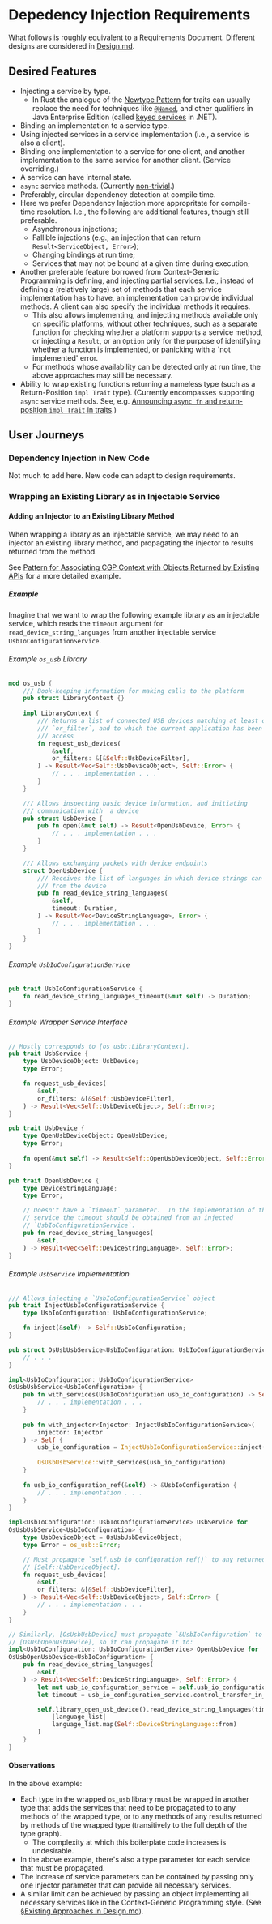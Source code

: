 # Depedency Injection Requirements

What follows is roughly equivalent to a Requirements Document.  Different
designs are considered in [Design.md](Design.md).

## Desired Features

* Injecting a service by type.
  * In Rust the analogue of the
    [Newtype Pattern](https://doc.rust-lang.org/book/ch20-03-advanced-types.html#using-the-newtype-pattern-for-type-safety-and-abstraction)
    for traits can usually replace the need for techniques like
    [`@Named`](https://docs.oracle.com/javaee/7/api/javax/inject/Named.html),
    and other qualifiers in Java Enterprise Edition (called
    [keyed services](https://learn.microsoft.com/en-us/dotnet/core/extensions/dependency-injection#keyed-services)
    in .NET).
* Binding an implementation to a service type.
* Using injected services in a service implementation (i.e., a service is also
  a client).
* Binding one implementation to a service for one client, and another
  implementation to the same service for another client. (Service overriding.)
* A service can have internal state.
* `async` service methods.  (Currently
  [non-trivial](https://users.rust-lang.org/t/async-in-public-trait/108400).)
* Preferably, circular dependency detection at compile time.
* Here we prefer Dependency Injection more appropritate for compile-time
  resolution.
  I.e., the following are additional features, though still preferable.
  * Asynchronous injections;
  * Fallible injections (e.g., an injection that can return
    `Result<ServiceObject, Error>`);
  * Changing bindings at run time;
  * Services that may not be bound at a given time during execution;
* Another preferable feature borrowed from Context-Generic Programming is
  defining, and injecting partial services.  I.e., instead of defining a
  (relatively large) set of methods that each service implementation has to
  have, an implementation can provide individual methods.  A client can also
  specify the individual methods it requires.
  * This also allows implementing, and injecting methods available only on
    specific platforms, without other techniques, such as a separate function
    for checking whether a platform supports a service method, or injecting a
    `Result`, or an `Option` only for the purpose of identifying whether a
    function is implemented, or panicking with a 'not implemented' error.
  * For methods whose availability can be detected only at run time, the above
    approaches may still be necessary.
* Ability to wrap existing functions returning a nameless type (such as a
  Return-Position `impl Trait` type).  (Currently encompasses supporting
  `async` service methods.  See, e.g.
  [Announcing `async fn` and return-position `impl Trait` in traits](https://blog.rust-lang.org/2023/12/21/async-fn-rpit-in-traits/).)

## User Journeys

### Dependency Injection in New Code

Not much to add here.  New code can adapt to design requirements.

### Wrapping an Existing Library as in Injectable Service

#### Adding an Injector to an Existing Library Method

When wrapping a library as an injectable service, we may need to an injector
an existing library method, and propagating the injector to results returned
from the method.

See
[Pattern for Associating CGP Context with Objects Returned by Existing APIs](https://gist.github.com/pavpen/c52e5b2ac2307b115c947ce0cc523d14)
for a more detailed example.

##### Example

Imagine that we want to wrap the following example library as an injectable
service, which reads the `timeout` argument for
`read_device_string_languages` from another injectable service
`UsbIoConfigurationService`.

###### Example `os_usb` Library

```rust
mod os_usb {
    /// Book-keeping information for making calls to the platform
    pub struct LibraryContext {}
    
    impl LibraryContext {
        /// Returns a list of connected USB devices matching at least one
        /// `or_filter`, and to which the current application has been granted
        /// access
        fn request_usb_devices(
            &self,
            or_filters: &[&Self::UsbDeviceFilter],
        ) -> Result<Vec<Self::UsbDeviceObject>, Self::Error> {
            // . . . implementation . . .            
        }
    }

    /// Allows inspecting basic device information, and initiating
    /// communication with  a device
    pub struct UsbDevice {
        pub fn open(&mut self) -> Result<OpenUsbDevice, Error> {
            // . . . implementation . . .
        }
    }

    /// Allows exchanging packets with device endpoints
    struct OpenUsbDevice {
        /// Receives the list of languages in which device strings can be read
        /// from the device
        pub fn read_device_string_languages(
            &self,
            timeout: Duration,
        ) -> Result<Vec<DeviceStringLanguage>, Error> {
            // . . . implementation . . .
        }
    }
}
```

###### Example `UsbIoConfigurationService`

```rust
pub trait UsbIoConfigurationService {
    fn read_device_string_languages_timeout(&mut self) -> Duration;
}
```

###### Example Wrapper Service Interface

```rust
// Mostly corresponds to [os_usb::LibraryContext].
pub trait UsbService {
    type UsbDeviceObject: UsbDevice;
    type Error;

    fn request_usb_devices(
        &self,
        or_filters: &[&Self::UsbDeviceFilter],
    ) -> Result<Vec<Self::UsbDeviceObject>, Self::Error>;
}

pub trait UsbDevice {
    type OpenUsbDeviceObject: OpenUsbDevice;
    type Error;
    
    fn open(&mut self) -> Result<Self::OpenUsbDeviceObject, Self::Error>;
}

pub trait OpenUsbDevice {
    type DeviceStringLanguage;
    type Error;

    // Doesn't have a `timeout` parameter.  In the implementation of this
    // service the timeout should be obtained from an injected
    // `UsbIoConfigurationService`.
    pub fn read_device_string_languages(
        &self,
    ) -> Result<Vec<Self::DeviceStringLanguage>, Self::Error>;
}
```

###### Example `UsbService` Implementation

```rust
/// Allows injecting a `UsbIoConfigurationService` object
pub trait InjectUsbIoConfigurationService {
    type UsbIoConfiguration: UsbIoConfigurationService;

    fn inject(&self) -> Self::UsbIoConfiguration;
}

pub struct OsUsbUsbService<UsbIoConfiguration: UsbIoConfigurationService> {
    // . . .
}

impl<UsbIoConfiguration: UsbIoConfigurationService>
OsUsbUsbService<UsbIoConfiguration> {
    pub fn with_services(UsbIoConfiguration usb_io_configuration) -> Self {
        // . . . implementation . . .
    }
    
    pub fn with_injector<Injector: InjectUsbIoConfigurationService>(
        injector: Injector
    ) -> Self {
        usb_io_configuration = InjectUsbIoConfigurationService::inject(injector);
        
        OsUsbUsbService::with_services(usb_io_configuration)
    }
    
    fn usb_io_configuration_ref(&self) -> &UsbIoConfiguration {
        // . . . implementation . . .
    }
}

impl<UsbIoConfiguration: UsbIoConfigurationService> UsbService for
OsUsbUsbService<UsbIoConfiguration> {
    type UsbDeviceObject = OsUsbUsbDeviceObject;
    type Error = os_usb::Error;

    // Must propagate `self.usb_io_configuration_ref()` to any returned
    // [Self::UsbDeviceObject].
    fn request_usb_devices(
        &self,
        or_filters: &[&Self::UsbDeviceFilter],
    ) -> Result<Vec<Self::UsbDeviceObject>, Self::Error> {
        // . . . implementation . . .
    }
}

// Similarly, [OsUsbUsbDevice] must propagate `&UsbIoConfiguration` to
// [OsUsbOpenUsbDevice], so it can propagate it to:
impl<UsbIoConfiguration: UsbIoConfigurationService> OpenUsbDevice for
OsUsbOpenUsbDevice<UsbIoConfiguration> {
    pub fn read_device_string_languages(
        &self,
    ) -> Result<Vec<Self::DeviceStringLanguage>, Self::Error> {
        let mut usb_io_configuration_service = self.usb_io_configuration_service_mut();
        let timeout = usb_io_configuration_service.control_transfer_in_timeout();

        self.library_open_usb_device().read_device_string_languages(timeout).map(
            |language_list|
            language_list.map(Self::DeviceStringLanguage::from)
        )
    }
}
```

#### Observations

In the above example:

* Each type in the wrapped `os_usb` library must be wrapped in another type
  that adds the services that need to be propagated to to any methods of the
  wrapped type, or to any methods of any results returned by methods of the
  wrapped type (transitively to the full depth of the type graph).
  * The complexity at which this boilerplate code increases is undesirable.
* In the above example, there's also a type parameter for each service that
  must be propagated.
* The increase of service parameters can be contained by passing only one
  injector parameter that can provide all necessary services.
* A similar limit can be achieved by passing an object implementing all
  necessary services like in the Context-Generic Programming style.  (See
  [§Existing Approaches in Design.md](Design.md#existing-approaches)).
